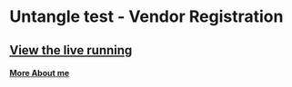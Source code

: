 # Untangle test - Vendor Registration

## [View the live running](https://balumn.github.io/untangle-test)

####  [More About me](https://balumn.github.io)